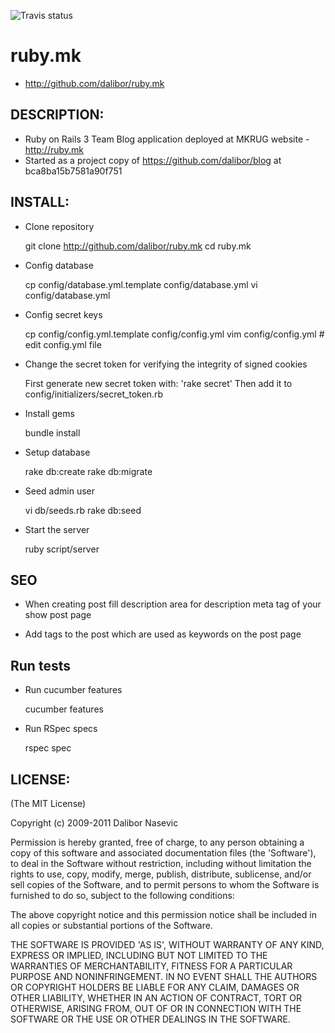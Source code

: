 ![Travis status](https://travis-ci.org/mkrug/ruby.mk.png)

# ruby.mk

* http://github.com/dalibor/ruby.mk

## DESCRIPTION:

- Ruby on Rails 3 Team Blog application deployed at MKRUG website - http://ruby.mk
- Started as a project copy of https://github.com/dalibor/blog at bca8ba15b7581a90f751

## INSTALL:

- Clone repository

    git clone http://github.com/dalibor/ruby.mk
    cd ruby.mk

- Config database

    cp config/database.yml.template config/database.yml
    vi config/database.yml

- Config secret keys

    cp config/config.yml.template config/config.yml
    vim config/config.yml # edit config.yml file

- Change the secret token for verifying the integrity of signed cookies

    First generate new secret token with: 'rake secret'
    Then add it to config/initializers/secret_token.rb

- Install gems

    bundle install

- Setup database

    rake db:create
    rake db:migrate

- Seed admin user

    vi db/seeds.rb
    rake db:seed

- Start the server

    ruby script/server

## SEO

- When creating post fill description area for description meta tag of your show post page

- Add tags to the post which are used as keywords on the post page

## Run tests

- Run cucumber features

    cucumber features

- Run RSpec specs

    rspec spec

## LICENSE:

(The MIT License)

Copyright (c) 2009-2011 Dalibor Nasevic

Permission is hereby granted, free of charge, to any person obtaining
a copy of this software and associated documentation files (the
'Software'), to deal in the Software without restriction, including
without limitation the rights to use, copy, modify, merge, publish,
distribute, sublicense, and/or sell copies of the Software, and to
permit persons to whom the Software is furnished to do so, subject to
the following conditions:

The above copyright notice and this permission notice shall be
included in all copies or substantial portions of the Software.

THE SOFTWARE IS PROVIDED 'AS IS', WITHOUT WARRANTY OF ANY KIND,
EXPRESS OR IMPLIED, INCLUDING BUT NOT LIMITED TO THE WARRANTIES OF
MERCHANTABILITY, FITNESS FOR A PARTICULAR PURPOSE AND NONINFRINGEMENT.
IN NO EVENT SHALL THE AUTHORS OR COPYRIGHT HOLDERS BE LIABLE FOR ANY
CLAIM, DAMAGES OR OTHER LIABILITY, WHETHER IN AN ACTION OF CONTRACT,
TORT OR OTHERWISE, ARISING FROM, OUT OF OR IN CONNECTION WITH THE
SOFTWARE OR THE USE OR OTHER DEALINGS IN THE SOFTWARE.

